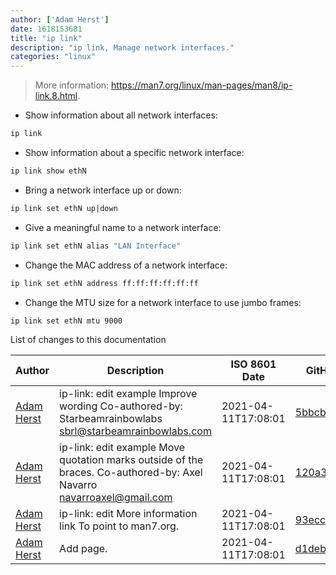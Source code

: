 ```yaml
---
author: ['Adam Herst']
date: 1618153681
title: "ip link"
description: "ip link, Manage network interfaces."
categories: "linux"
---
```

> More information: <https://man7.org/linux/man-pages/man8/ip-link.8.html>.

- Show information about all network interfaces:

```bash
ip link
```

- Show information about a specific network interface:

```bash
ip link show ethN
```

- Bring a network interface up or down:

```bash
ip link set ethN up|down
```

- Give a meaningful name to a network interface:

```bash
ip link set ethN alias "LAN Interface"
```

- Change the MAC address of a network interface:

```bash
ip link set ethN address ff:ff:ff:ff:ff:ff
```

- Change the MTU size for a network interface to use jumbo frames:

```bash
ip link set ethN mtu 9000
```
List of changes to this documentation


Author | Description | ISO 8601 Date | GitHub link
------|-----|-----|-----
[Adam Herst](mailto:adamherst@adamherst.com) | ip-link: edit example Improve wording Co-authored-by: Starbeamrainbowlabs <sbrl@starbeamrainbowlabs.com> | 2021-04-11T17:08:01 | [5bbcb4b4f473](https://github.com/tldr-pages/tldr/commit/5bbcb4b4f473958cdd8233015d012964066782ea)
[Adam Herst](mailto:adamherst@adamherst.com) | ip-link: edit example Move quotation marks outside of the braces. Co-authored-by: Axel Navarro <navarroaxel@gmail.com> | 2021-04-11T17:08:01 | [120a3c3d4fb9](https://github.com/tldr-pages/tldr/commit/120a3c3d4fb956690718836aead06abecf5c5d3d)
[Adam Herst](mailto:adamherst@adamherst.com) | ip-link: edit More information link To point to man7.org. | 2021-04-11T17:08:01 | [93ecc777b852](https://github.com/tldr-pages/tldr/commit/93ecc777b852f1c824adb1dafbb4c1bb32225433)
[Adam Herst](mailto:adamherst@adamherst.com) | Add page. | 2021-04-11T17:08:01 | [d1deb1a86ebd](https://github.com/tldr-pages/tldr/commit/d1deb1a86ebda0469a5d10a5db2cc8cdb35de24e)

